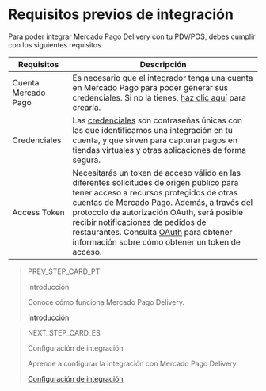 # Requisitos previos de integración

Para poder integrar Mercado Pago Delivery con tu PDV/POS, debes cumplir con los siguientes requisitos.

| Requisitos | Descripción |
|---|---|
|Cuenta Mercado Pago| Es necesario que el integrador tenga una cuenta en Mercado Pago para poder generar sus credenciales. Si no la tienes, [haz clic aquí](https://www.mercadopago[FAKER][URL][DOMAIN]/hub/registration/landing) para crearla.|
|Credenciales| Las [credenciales](/developers/es/guides/additional-content/credentials/credentials) son contraseñas únicas con las que identificamos una integración en tu cuenta, y que sirven para capturar pagos en tiendas virtuales y otras aplicaciones de forma segura.|
|Access Token| Necesitarás un token de acceso válido en las diferentes solicitudes de origen público para tener acceso a recursos protegidos de otras cuentas de Mercado Pago. Además, a través del protocolo de autorización OAuth, será posible recibir notificaciones de pedidos de restaurantes. Consulta [OAuth](/developers/es/guides/additional-content/security/oauth/introduction) para obtener información sobre cómo obtener un token de acceso.|

> PREV_STEP_CARD_PT
>
> Introducción
>
> Conoce cómo funciona Mercado Pago Delivery.
>
> [Introducción](/developers/es/docs/mp-delivery/landing)

> NEXT_STEP_CARD_ES
>
> Configuración de integración
>
> Aprende a configurar la integración con Mercado Pago Delivery.
>
> [Configuración de integración](/developers/es/docs/mp-delivery/integration-configuration)